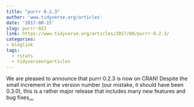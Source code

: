 ```yaml
---
title: "purrr 0.2.3"
author: 'www.tidyverse.org/articles'
date: '2017-08-15'
slug: purrr-023
link: https://www.tidyverse.org/articles/2017/08/purrr-0.2.3/
categories:
- bloglink
tags:
  - rstats
  - tidyverseorgarticles
---
```


We are pleased to announce that purrr 0.2.3 is now on CRAN! Despite the small increment in the version number (our mistake, it should have been 0.3.0), this is a rather major release that includes many new features and bug fixes[... <i class="fas fa-external-link-alt"></i>](https://www.tidyverse.org/articles/2017/08/purrr-0.2.3/)

